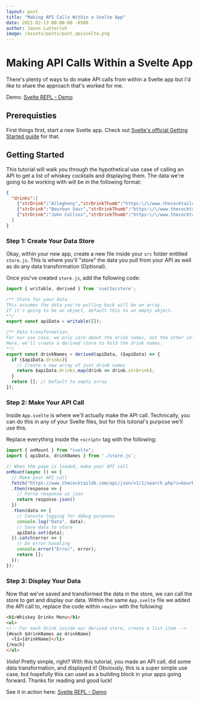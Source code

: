 ```yaml
---
layout: post
title: "Making API Calls Within a Svelte App"
date: 2021-02-13 00:00:00 -0500
author: Jason Lutterloh
image: /assets/posts/post_apisvelte.png
---
```


# Making API Calls Within a Svelte App

There's plenty of ways to do make API calls from within a Svelte app but I'd like to share the approach that's worked for me.

Demo:  [Svelte REPL - Demo](https://svelte.dev/repl/cb31be94ea444b41a11d1320d16ba6dc?version=3.32.3)

## Prerequisties

First things first, start a new Svelte app. Check out [Svelte's official Getting Started guide](https://svelte.dev/blog/the-easiest-way-to-get-started#2_Use_degit) for that.

## Getting Started

This tutorial will walk you through the hypothetical use case of calling an API to get a list of whiskey cocktails and displaying them. The data we're going to be working with will be in the following format:

```json
{
  "drinks":[
    {"strDrink":"Allegheny","strDrinkThumb":"https:\/\/www.thecocktaildb.com\/images\/media\/drink\/uwvyts1483387934.jpg","idDrink":"11021"},
    {"strDrink":"Bourbon Sour","strDrinkThumb":"https:\/\/www.thecocktaildb.com\/images\/media\/drink\/dms3io1504366318.jpg","idDrink":"11147"},
    {"strDrink":"John Collins","strDrinkThumb":"https:\/\/www.thecocktaildb.com\/images\/media\/drink\/0t4bv71606854479.jpg","idDrink":"11580"},
  ]
}
```

### Step 1: Create Your Data Store

Okay, within your new app, create a new file inside your `src` folder entitled `store.js`. This is where you'll "store" the data you pull from your API as well as do any data transformation (Optional).

Once you've created `store.js`, add the following code:

```javascript
import { writable, derived } from 'svelte/store';

/** Store for your data. 
This assumes the data you're pulling back will be an array.
If it's going to be an object, default this to an empty object.
**/
export const apiData = writable([]);

/** Data transformation.
For our use case, we only care about the drink names, not the other information.
Here, we'll create a derived store to hold the drink names.
**/
export const drinkNames = derived(apiData, ($apiData) => {
  if ($apiData.drinks){
    // Create a new array of just drink names
    return $apiData.drinks.map(drink => drink.strDrink); 
  }
  return []; // Default to empty array
});
```

### Step 2: Make Your API Call

Inside `App.svelte` is where we'll actually make the API call. Technically, you can do this in any of your Svelte files, but for this tutorial's purpose we'll use this.

Replace everything inside the `<script>` tag with the following:

```javascript
import { onMount } from "svelte";
import { apiData, drinkNames } from './store.js';

// When the page is loaded, make your API call
onMount(async () => {
  // Make your API call
  fetch("https://www.thecocktaildb.com/api/json/v1/1/search.php?i=bourbon")
  .then(response => {
    // Parse response as json
    return response.json()
  })
  .then(data => {
    // Console logging for debug purposes
    console.log("Data", data);
    // Save data to store
    apiData.set(data); 
  }).catch(error => {
    // Do error handling
    console.error("Error", error);
    return [];
  });
});
```

### Step 3: Display Your Data

Now that we've saved and transformed the data in the store, we can call the store to get and display our data. Within the same `App.svelte` file we added the API call to, replace the code within `<main>` with the following:

```html
<h1>Whiskey Drinks Menu</h1>
<ul>
<!-- For each drink inside our derived store, create a list item -->
{#each $drinkNames as drinkName}
  <li>{drinkName}</li>
{/each}
</ul>
```

_Voila!_ Pretty simple, right? With this tutorial, you made an API call, did some data transformation, and displayed it! Obviously, this is a super simple use case, but hopefully this can used as a building block in your apps going forward. Thanks for reading and good luck!

See it in action here: [Svelte REPL - Demo](https://svelte.dev/repl/cb31be94ea444b41a11d1320d16ba6dc?version=3.32.3)